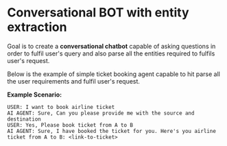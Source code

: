 # Conversational BOT with entity extraction

Goal is to create a **conversational chatbot** capable of asking questions in order to fulfil user's query and also parse all the entities required to fulfils user's request.

Below is the example of simple ticket booking agent capable to hit parse all the user requirements and fulfil user's request.

**Example Scenario:**
```text
USER: I want to book airline ticket
AI AGENT: Sure, Can you please provide me with the source and destination
USER: Yes, Please book ticket from A to B
AI AGENT: Sure, I have booked the ticket for you. Here's you airline ticket from A to B: <link-to-ticket>
```
